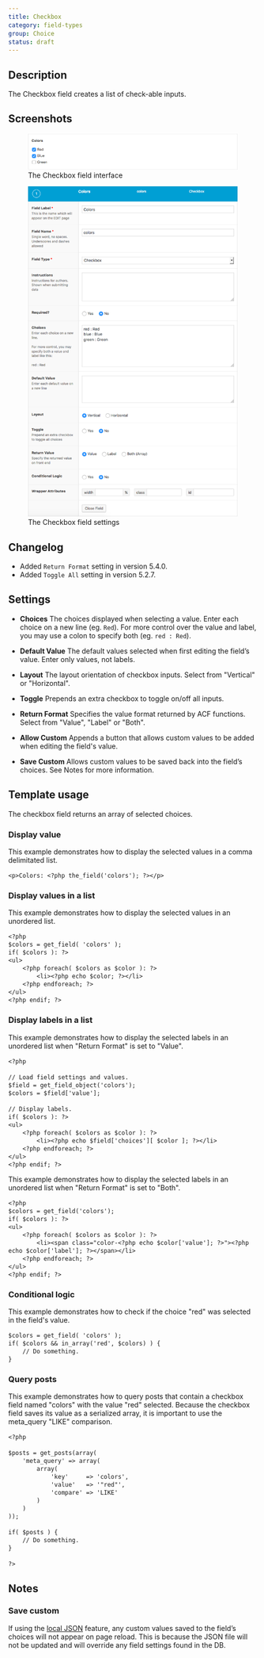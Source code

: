 ```yaml
---
title: Checkbox
category: field-types
group: Choice
status: draft
---
```


## Description
The Checkbox field creates a list of check-able inputs.

## Screenshots
<div class="gallery">
	<figure>
		<a href="https://raw.githubusercontent.com/AdvancedCustomFields/docs/master/assets/acf-checkbox-field-interface.png">
			<img src="https://raw.githubusercontent.com/AdvancedCustomFields/docs/master/assets/acf-checkbox-field-interface.png" alt="A Checkbox field with a list of options that allows you to check off one or multiple choices" />
		</a>
		<figcaption>The Checkbox field interface</figcaption>
	</figure>
	<figure>
		<a href="https://raw.githubusercontent.com/AdvancedCustomFields/docs/master/assets/acf-checkbox-field-settings.png">
			<img src="https://raw.githubusercontent.com/AdvancedCustomFields/docs/master/assets/acf-checkbox-field-settings.png" alt="List of checkbox field settings shown when setting up a Checkbox field" />
		</a>
		<figcaption>The Checkbox field settings</figcaption>
	</figure>
</div>

## Changelog
- Added `Return Format` setting in version 5.4.0.
- Added `Toggle All` setting in version 5.2.7.

## Settings
- **Choices**
  The choices displayed when selecting a value. Enter each choice on a new line (eg. `Red`). For more control over the value and label, you may use a colon to specify both (eg. `red : Red`).
  
- **Default Value**
  The default values selected when first editing the field’s value. Enter only values, not labels.
  
- **Layout**
  The layout orientation of checkbox inputs. Select from "Vertical" or "Horizontal".
  
- **Toggle**
  Prepends an extra checkbox to toggle on/off all inputs.
  
- **Return Format**
  Specifies the value format returned by ACF functions. Select from "Value", "Label" or "Both".
  
- **Allow Custom**
  Appends a button that allows custom values to be added when editing the field's value.
  
- **Save Custom**
  Allows custom values to be saved back into the field’s choices. See Notes for more information.

## Template usage
The checkbox field returns an array of selected choices.

### Display value
This example demonstrates how to display the selected values in a comma delimitated list.
```
<p>Colors: <?php the_field('colors'); ?></p>
```

### Display values in a list
This example demonstrates how to display the selected values in an unordered list.
```
<?php
$colors = get_field( 'colors' );
if( $colors ): ?>
<ul>
	<?php foreach( $colors as $color ): ?>
		<li><?php echo $color; ?></li>
	<?php endforeach; ?>
</ul>
<?php endif; ?>
```

### Display labels in a list
This example demonstrates how to display the selected labels in an unordered list when "Return Format" is set to "Value".
```
<?php

// Load field settings and values.
$field = get_field_object('colors');
$colors = $field['value'];

// Display labels.
if( $colors ): ?>
<ul>
	<?php foreach( $colors as $color ): ?>
		<li><?php echo $field['choices'][ $color ]; ?></li>
	<?php endforeach; ?>
</ul>
<?php endif; ?>
```

This example demonstrates how to display the selected labels in an unordered list when "Return Format" is set to "Both".
```
<?php
$colors = get_field('colors');
if( $colors ): ?>
<ul>
	<?php foreach( $colors as $color ): ?>
		<li><span class="color-<?php echo $color['value']; ?>"><?php echo $color['label']; ?></span></li>
	<?php endforeach; ?>
</ul>
<?php endif; ?>
```

### Conditional logic
This example demonstrates how to check if the choice "red" was selected in the field's value.
```
$colors = get_field( 'colors' );
if( $colors && in_array('red', $colors) ) {
	// Do something.
}
```

### Query posts
This example demonstrates how to query posts that contain a checkbox field named "colors" with the value "red" selected. Because the checkbox field saves its value as a serialized array, it is important to use the meta_query "LIKE" comparison.

```
<?php

$posts = get_posts(array(
    'meta_query' => array(
        array(
            'key'     => 'colors',
            'value'   => '"red"',
            'compare' => 'LIKE'
        )
    )
));

if( $posts ) {
    // Do something.
}

?>
```

## Notes

### Save custom
If using the [local JSON](https://www.advancedcustomfields.com/resources/local-json/) feature, any custom values saved to the field’s choices will not appear on page reload. This is because the JSON file will not be updated and will override any field settings found in the DB.
